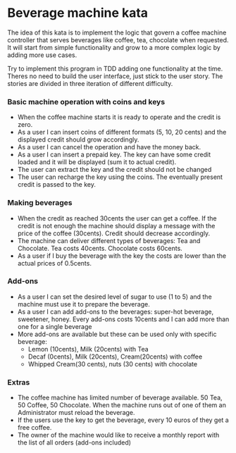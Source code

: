 # Beverage machine kata
The idea of this kata is to implement the logic that govern a coffee machine controller that serves beverages like coffee, tea, chocolate when requested. It will start from simple functionality and grow to a more complex logic by adding more use cases.

Try to implement this program in TDD adding one functionality at the time. Theres no need to build the user interface, just stick to the user story.
The stories are divided in three iteration of different difficulty.

### Basic machine operation with coins and keys

* When the coffee machine starts it is ready to operate and the credit is zero.
* As a user I can insert coins of different formats (5, 10, 20 cents) and the displayed credit should grow accordingly.
* As a user I can cancel the operation and have the money back.
* As a user I can insert a prepaid key. The key can have some credit loaded and it will be displayed (sum it to actual credit).
* The user can extract the key and the credit should not be changed 
* The user can recharge the key using the coins. The eventually present credit is passed to the key.


### Making beverages
* When the credit as reached 30cents the user can get a coffee. If the credit is not enough the machine should display a message with the price of the coffee (30cents). Credit should decrease accordingly.
* The machine can deliver different types of beverages: Tea and Chocolate. Tea costs 40cents. Chocolate costs 60cents.
* As a user if I buy the beverage with the key the costs are lower than the actual prices of 0.5cents.

### Add-ons
* As a user I can set the desired level of sugar to use (1 to 5) and the machine must use it to prepare the beverage.
* As a user I can add add-ons to the beverages: super-hot beverage, sweetener, honey. Every add-ons costs 10cents and I can add more than one for a single beverage
* More add-ons are available but these can be used only with specific beverage:
	* Lemon (10cents), Milk (20cents) with Tea
	* Decaf (0cents), Milk (20cents), Cream(20cents) with coffee
	* Whipped Cream(30 cents), nuts (30 cents) with chocolate

### Extras
* The coffee machine has limited number of beverage available. 50 Tea, 50  Coffee, 50 Chocolate. When the machine runs out of one of them an Administrator must reload the beverage.
* If the users use the key to get the beverage, every 10 euros of they get a free coffee.
* The owner of the machine would like to receive a monthly report with the list of all orders (add-ons included)
